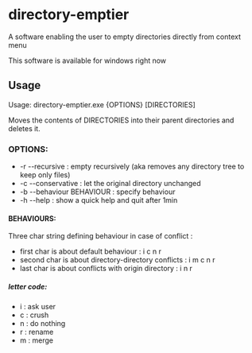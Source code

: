 # directory-emptier
A software enabling the user to empty directories directly from context menu

This software is available for windows right now

## Usage

Usage: directory-emptier.exe {OPTIONS} [DIRECTORIES]

Moves the contents of DIRECTORIES into their parent directories and deletes it.

### OPTIONS:
* -r --recursive : empty recursively (aka removes any directory tree to keep only files)
* -c --conservative : let the original directory unchanged
* -b --behaviour BEHAVIOUR : specify behaviour
* -h --help : show a quick help and quit after 1min
#### BEHAVIOURS:
Three char string defining behaviour in case of conflict :
* first char is about default behaviour : i c n r
* second char is about directory-directory conflicts : i m c n r
* last char is about conflicts with origin directory : i n r
##### letter code:
* i : ask user
* c : crush
* n : do nothing
* r : rename
* m : merge
